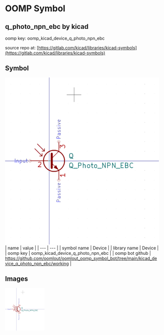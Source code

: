 # OOMP Symbol  
## q_photo_npn_ebc  by kicad  
  
oomp key: oomp_kicad_device_q_photo_npn_ebc  
  
source repo at: [https://gitlab.com/kicad/libraries/kicad-symbols](https://gitlab.com/kicad/libraries/kicad-symbols)  
## Symbol  
  
[![working.png](working_600.png)](working.png)  
| name | value | 
| --- | --- | 
| symbol name | Device | 
| library name | Device | 
| oomp key | oomp_kicad_device_q_photo_npn_ebc | 
| oomp bot github | https://github.com/oomlout/oomlout_oomp_symbol_bot/tree/main/kicad_device_q_photo_npn_ebc/working | 
## Images  
  
[![working.png](working_140.png)](working.png)  
